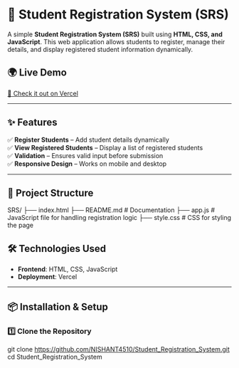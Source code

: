 # 🏫 Student Registration System (SRS)

A simple **Student Registration System (SRS)** built using **HTML, CSS, and JavaScript**. This web application allows students to register, manage their details, and display registered student information dynamically.

## 🌍 Live Demo  
[🚀 Check it out on Vercel](https://student-registration-system-gamma.vercel.app/)

---

## ✨ Features  
✅ **Register Students** – Add student details dynamically  
✅ **View Registered Students** – Display a list of registered students  
✅ **Validation** – Ensures valid input before submission  
✅ **Responsive Design** – Works on mobile and desktop  

---

## 📂 Project Structure  

SRS/ ├── index.html 
     ├── README.md # Documentation 
     ├── app.js # JavaScript file for handling registration logic 
     ├── style.css # CSS for styling the page

## 🛠️ Technologies Used  
- **Frontend**: HTML, CSS, JavaScript  
- **Deployment**: Vercel  

---

## 📦 Installation & Setup  

### **1️⃣ Clone the Repository**  
git clone https://github.com/NISHANT4510/Student_Registration_System.git
cd Student_Registration_System     



